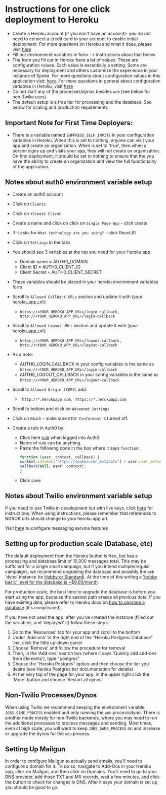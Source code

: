# Instructions for one click deployment to Heroku
- Create a Heroku account (if you don't have an account)- you do not need to connect a credit card to your account to enable initial deployment. For more questions on Heroku and what it does, please visit [here](https://www.heroku.com/what)
- Fill out environment variables in form --> instructions about that below
- The form you fill out in Heroku have a lot of values. These are configuration values. Each value is essentially a setting. Some are necessary for deployment and others customize the experience in your instance of Spoke. For more questions about configuration values in this application visit: [here](https://github.com/MoveOnOrg/Spoke/blob/main/docs/REFERENCE-environment_variables.md). For more questions in general about configuration variables in Heroku, visit [here](https://devcenter.heroku.com/articles/config-vars)
- Do not start any of the processes/dynos besides `web` (see below for non-Twilio uses)
- The default setup is a free tier for processing and the database. See below for scaling and production requirements

## Important Note for First Time Deployers:
- There is a variable named `SUPPRESS_SELF_INVITE` in your configuration variables in Heroku. When this is set to nothing, anyone can visit your app and create an organization. When is set to 'true', then when a person signs up and visits your app, they will not create an organization. On first deployment, it should be set to nothing to ensure that the you have the ability to create an organization and view the full functionality of the application.


## Notes about auth0 environment variable setup
- Create an auth0 account
- Click on `Clients`
- Click on `+Create Client`
- Create a name and click on click on `Single Page App` - click create
- If it asks for `What technology are you using?` - click ReactJS
- Click on `Settings` in the tabs
- You should see 3 variables at the top you need for your Heroku app.
  - Domain name = AUTH0_DOMAIN
  - Client ID = AUTH0_CLIENT_ID
  - Client Secret = AUTH0_CLIENT_SECRET
- These variables should be placed in your heroku environment variables form
- Scroll to `Allowed Callback URLs` section and update it with (your heroku_app_url):
  - `https://<YOUR_HEROKU_APP_URL>/login-callback, http://<YOUR_HEROKU_APP_URL>/login-callback`

- Scroll to `Allowed Logout URLs` section and update it with (your heroku_app_url):
  - `https://<YOUR_HEROKU_APP_URL>/logout-callback, http://<YOUR_HEROKU_APP_URL>/logout-callback`
- As a note:
  - AUTH0_LOGIN_CALLBACK in your config variables is the same as `https://<YOUR_HEROKU_APP_URL>/login-callback`
  - AUTH0_LOGOUT_CALLBACK in your config variables is the same as `https://<YOUR_HEROKU_APP_URL>/logout-callback`
- Scroll to `Allowed Origin (CORS)` add:
  - ` http://*.herokuapp.com`, ` https://*.herokuapp.com`
- Scroll to bottom and click on `Advanced Settings`
- Click on `OAuth` - make sure `OIDC Conformant` is turned off.
- Create a rule in Auth0 by:
  - Click here [rule](https://manage.auth0.com/#/rules/create) when logged into Auth0
  - Name of rule can be anything.
  - Paste the following code in the box where it says `function`:
    ```javascript
    function (user, context, callback) {
    context.idToken["https://spoke/user_metadata"] = user.user_metadata;
    callback(null, user, context);
    }
  - Click save


## Notes about Twilio environment variable setup
If you need to use Twilio in development but with live keys, click [here](https://github.com/MoveOnOrg/Spoke/blob/main/docs/HOWTO_INTEGRATE_TWILIO.md) for instructions.
When using instructions, please remember that references to NGROK urls should change to your heroku app url.

Visit [here](https://www.twilio.com/docs/api/messaging/services-and-copilot) to configure messaging service features


## Setting up for production scale (Database, etc)

The default deployment from the Heroku button is free, but has a processing and database limit of 10,000 messages total.
This may be sufficient for a single small campaign, but if you intend multiple/regular campaigns, we recommend upgrading
the database and possibly the `web` 'dyno' instance (to [Hobby or Standard](https://devcenter.heroku.com/articles/dynos)).  At the time of this writing a ['hobby basic' level for the database is ~$9.00/month](https://devcenter.heroku.com/articles/heroku-postgres-plans#plan-tiers).

For production scale, the best time to upgrade the database is before you start using the app, because the easiest path erases all
previous data.  If you have existing data, please refer to Heroku docs on [how to upgrade a database](https://devcenter.heroku.com/articles/upgrading-heroku-postgres-databases) (it's complicated).

If you have not used the app, after you've created the instance (filled out the variables, and 'deployed' it)
follow these steps:

1. Go to the 'Resources' tab for your app and scroll to the bottom
2. Under 'Add-ons' to the right end of the "Heroku Postgres::Database" line, click the little up-down carrot
3. Choose 'Remove' and follow the procedure for removal
4. Then, in the 'Add-ons' search box (where it says 'Quickly add add-ons from Elements'), type "postgres"
5. Choose the "Heroku Postgres" option and then choose the tier you desire (see Heroku Postgres tier documentation for details)
6. At the very top of the page for your app, in the upper right click the 'More' button and choose 'Restart all dynos'


## Non-Twilio Processes/Dynos

When using Twilio we recommend keeping the environment variable `JOBS_SAME_PROCESS` enabled and only running the `web` process/dyno.
There is another mode mostly for non-Twilio backends, where you may need to run the additional processes to process messages and sending.  Most times, even at high scale, you will want to keep `JOBS_SAME_PROCESS` on and increase or upgrade the dynos for the `web` process.

## Setting Up Mailgun
In order to configure Mailgun to actually send emails, you'll need to configure a domain for it. To do so, navigate
to Add-Ons in your Heroku app, click on Mailgun, and then click on Domains. You'll need to go to your DNS provider, add
those TXT and MX records, wait a few minutes, and click the button to check for changes in DNS. After it says your domain
is set up, you should be good to go.

